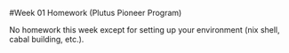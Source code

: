 #Week 01 Homework (Plutus Pioneer Program)

No homework this week except for setting up your environment (nix shell, cabal building, etc.).
